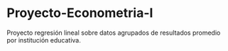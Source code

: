# Proyecto-Econometria-I

Proyecto regresión lineal sobre datos agrupados de resultados promedio por institución educativa. 
